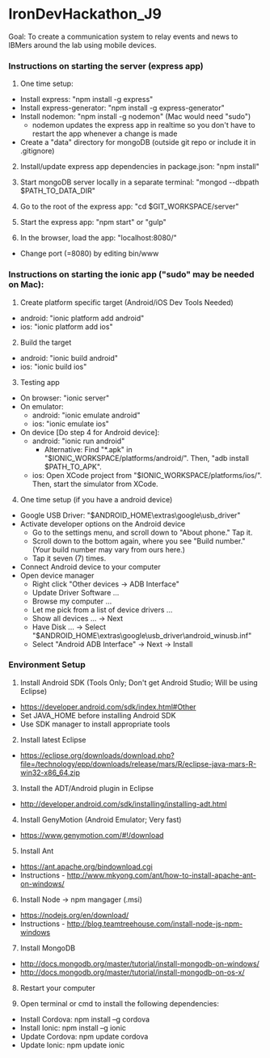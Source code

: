 # IronDevHackathon_J9
Goal: To create a communication system to relay events and news to IBMers around the lab using mobile devices. 

### Instructions on starting the server (express app)

1) One time setup:
- Install express: "npm install -g express"
- Install express-generator: "npm install -g express-generator"
- Install nodemon: "npm install -g nodemon" (Mac would need "sudo")
  * nodemon updates the express app in realtime so you don't have to restart the app whenever a change is made
- Create a "data" directory for mongoDB (outside git repo or include it in .gitignore)
	
2) Install/update express app dependencies in package.json: "npm install"

3) Start mongoDB server locally in a separate terminal: "mongod --dbpath $PATH_TO_DATA_DIR"

4) Go to the root of the express app: "cd $GIT_WORKSPACE/server"

5) Start the express app: "npm start" or "gulp"

6) In the browser, load the app: "localhost:8080/"
- Change port (=8080) by editing bin/www

### Instructions on starting the ionic app ("sudo" may be needed on Mac):

1) Create platform specific target (Android/iOS Dev Tools Needed)
- android: "ionic platform add android"
- ios: "ionic platform add ios"

2) Build the target
- android: "ionic build android"
- ios: "ionic build ios"

3) Testing app 
- On browser: "ionic server"
- On emulator: 
	* android: "ionic emulate android"
	* ios: "ionic emulate ios"
- On device [Do step 4 for Android device]: 
	* android: "ionic run android"
		* Alternative: Find "*.apk" in "$IONIC_WORKSPACE/platforms/android/". Then, "adb install $PATH_TO_APK".
	* ios: Open XCode project from "$IONIC_WORKSPACE/platforms/ios/". Then, start the simulator from XCode.

4) One time setup (if you have a android device)
- Google USB Driver: "$ANDROID_HOME\extras\google\usb_driver\"
- Activate developer options on the Android device
	* Go to the settings menu, and scroll down to "About phone." Tap it.
	* Scroll down to the bottom again, where you see "Build number." (Your build number may vary from ours here.)
	* Tap it seven (7) times.
- Connect Android device to your computer
- Open device manager
	* Right click "Other devices -> ADB Interface"
	* Update Driver Software ...
	* Browse my computer ...
	* Let me pick from a list of device drivers ...
	* Show all devices ... -> Next 
	* Have Disk ... -> Select "$ANDROID_HOME\extras\google\usb_driver\android_winusb.inf"
	* Select "Android ADB Interface" -> Next -> Install
	
### Environment Setup

1) Install Android SDK (Tools Only; Don't get Android Studio; Will be using Eclipse)
- https://developer.android.com/sdk/index.html#Other
- Set JAVA_HOME before installing Android SDK
- Use SDK manager to install appropriate tools

2) Install latest Eclipse 
- https://eclipse.org/downloads/download.php?file=/technology/epp/downloads/release/mars/R/eclipse-java-mars-R-win32-x86_64.zip

3) Install the ADT/Android plugin in Eclipse 
- http://developer.android.com/sdk/installing/installing-adt.html

4) Install GenyMotion (Android Emulator; Very fast)
- https://www.genymotion.com/#!/download

5) Install Ant
- https://ant.apache.org/bindownload.cgi
- Instructions - http://www.mkyong.com/ant/how-to-install-apache-ant-on-windows/

6) Install Node -> npm mangager (.msi)
- https://nodejs.org/en/download/
- Instructions - http://blog.teamtreehouse.com/install-node-js-npm-windows

7) Install MongoDB
- http://docs.mongodb.org/master/tutorial/install-mongodb-on-windows/
- http://docs.mongodb.org/master/tutorial/install-mongodb-on-os-x/

8) Restart your computer

9) Open terminal or cmd to install the following dependencies:
- Install Cordova: npm install –g cordova
- Install Ionic: npm install –g ionic
- Update Cordova: npm update cordova
- Update Ionic: npm update ionic
